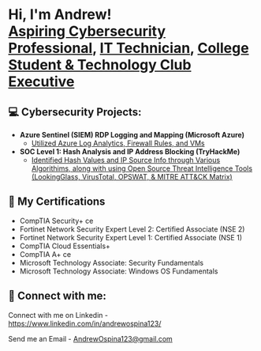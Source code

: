 <h1>Hi, I'm Andrew! <br/><a href="https://github.com/AndrewOspina">Aspiring Cybersecurity Professional</a>, <a href="https://www.linkedin.com/in/andrewospina123/">IT Technician</a>, <a href="https://www.brightpoint.edu/services/student-activities/student-clubs/">College Student & Technology Club Executive</a></h1>

<h2>💻 Cybersecurity Projects:</h2>

- <b>Azure Sentinel (SIEM) RDP Logging and Mapping (Microsoft Azure)</b>
  - [Utilized Azure Log Analytics, Firewall Rules, and VMs](https://github.com/AndrewOspina/MicrosoftAzureSIEM-Lab)
- <b>SOC Level 1: Hash Analysis and IP Address Blocking (TryHackMe)</b>
  - [Identified Hash Values and IP Source Info through Various Algorithims, along with using Open Source Threat Intelligence Tools (LookingGlass, VirusTotal, OPSWAT, & MITRE ATT&CK Matrix)](https://github.com/AndrewOspina/TryHackMe-PyramidOfPain)


<h2>📜 My Certifications </h2>

- CompTIA Security+ ce
- Fortinet Network Security Expert Level 2: Certified Associate (NSE 2)
- Fortinet Network Security Expert Level 1: Certified Associate (NSE 1)
- CompTIA Cloud Essentials+
- CompTIA A+ ce
- Microsoft Technology Associate: Security Fundamentals
- Microsoft Technology Associate: Windows OS Fundamentals

<h2> 🤳 Connect with me:</h2>

Connect with me on Linkedin - https://www.linkedin.com/in/andrewospina123/

Send me an Email - AndrewOspina123@gmail.com



<!--
**joshmadakor1/joshmadakor1** is a ✨ _special_ ✨ repository because its `README.md` (this file) appears on your GitHub profile.

Here are some ideas to get you started:

- 🔭 I’m currently working on ...
- 🌱 I’m currently learning ...
- 👯 I’m looking to collaborate on ...
- 🤔 I’m looking for help with ...
- 💬 Ask me about ...
- 📫 How to reach me: ...
- 😄 Pronouns: ...
- ⚡ Fun fact: ...
-->
